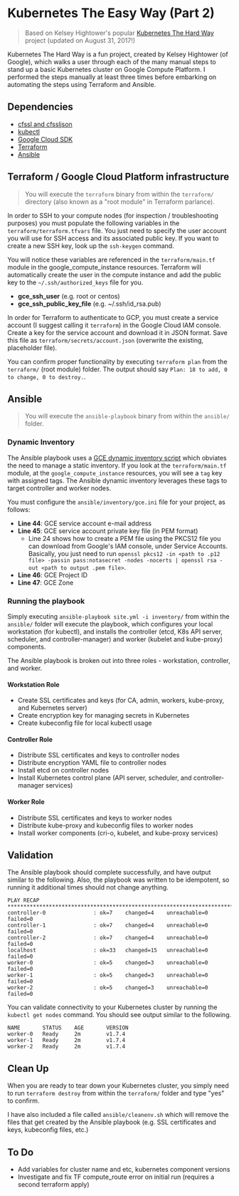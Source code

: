 # Kubernetes The Easy Way (Part 2)


> Based on Kelsey Hightower's popular <a href="https://github.com/kelseyhightower/kubernetes-the-hard-way">Kubernetes The Hard Way</a> project (updated on August 31, 2017!)

Kubernetes The Hard Way is a fun project, created by Kelsey Hightower (of Google), which walks a user through each of the many manual steps to stand up a basic Kubernetes cluster on Google Compute Platform. I performed the steps manually at least three times before embarking on automating the steps using Terraform and Ansible.

## Dependencies

* [cfssl and cfssljson](https://github.com/kelseyhightower/kubernetes-the-hard-way/blob/master/docs/02-client-tools.md)
* [kubectl](https://github.com/kelseyhightower/kubernetes-the-hard-way/blob/master/docs/02-client-tools.md)
* [Google Cloud SDK](https://cloud.google.com/sdk/gcloud/)
* [Terraform](http://www.terraform.io)
* [Ansible](https://github.com/ansible/ansible)

## Terraform / Google Cloud Platform infrastructure

> You will execute the `terraform` binary from within the `terraform/` directory (also known as a "root module" in Terraform parlance).

In order to SSH to your compute nodes (for inspection / troubleshooting purposes) you must populate the following variables in the `terraform/terraform.tfvars` file. You just need to specify the user account you will use for SSH access and its associated public key. If you want to create a new SSH key, look up the `ssh-keygen` command.

You will notice these variables are referenced in the `terraform/main.tf` module in the google_compute_instance resources. Terraform will automatically create the user in the compute instance and add the public key to the `~/.ssh/authorized_keys` file for you.

* __gce_ssh_user__ (e.g. root or centos)
* __gce_ssh_public_key_file__ (e.g. ~/.ssh/id_rsa.pub)

In order for Terraform to authenticate to GCP, you must create a service account (I suggest calling it `terraform`) in the Google Cloud IAM console. Create a key for the service account and download it in JSON format. Save this file as `terraform/secrets/account.json` (overwrite the existing, placeholder file).

You can confirm proper functionality by executing `terraform plan` from the `terraform/` (root module) folder. The output should say `Plan: 18 to add, 0 to change, 0 to destroy.`.

## Ansible

> You will execute the `ansible-playbook` binary from within the `ansible/` folder.

### Dynamic Inventory

The Ansible playbook uses a <a href="https://github.com/ansible/ansible/tree/devel/contrib/inventory">GCE dynamic inventory script</a> which obviates the need to manage a static inventory. If you look at the `terraform/main.tf` module, at the `google_compute_instance` resources, you will see a `tag` key with assigned tags. The Ansible dynamic inventory leverages these tags to target controller and worker nodes.

You must configure the `ansible/inventory/gce.ini` file for your project, as follows:

  * __Line 44__: GCE service account e-mail address
  * __Line 45__: GCE service account private key file (in PEM format)
    + Line 24 shows how to create a PEM file using the PKCS12 file you can download from Google's IAM console, under Service Accounts. Basically, you just need to run `openssl pkcs12 -in <path to .p12 file> -passin pass:notasecret -nodes -nocerts | openssl rsa -out <path to output .pem file>`.
  * __Line 46__: GCE Project ID
  * __Line 47__: GCE Zone

### Running the playbook

Simply executing `ansible-playbook site.yml -i inventory/` from within the `ansible/` folder will execute the playbook, which configures your local workstation (for kubectl), and installs the controller (etcd, K8s API server, scheduler, and controller-manager) and worker (kubelet and kube-proxy) components.

The Ansible playbook is broken out into three roles - workstation, controller, and worker.

#### Workstation Role

* Create SSL certificates and keys (for CA, admin, workers, kube-proxy, and Kubernetes server)
* Create encryption key for managing secrets in Kubernetes
* Create kubeconfig file for local kubectl usage

#### Controller Role

* Distribute SSL certificates and keys to controller nodes
* Distribute encryption YAML file to controller nodes
* Install etcd on controller nodes
* Install Kubernetes control plane (API server, scheduler, and controller-manager services)

#### Worker Role

* Distribute SSL certificates and keys to worker nodes
* Distribute kube-proxy and kubeconfig files to worker nodes
* Install worker components (cri-o, kubelet, and kube-proxy services)

## Validation

The Ansible playbook should complete successfully, and have output similar to the following. Also, the playbook was written to be idempotent, so running it additional times should not change anything.

```
PLAY RECAP **************************************************************************
controller-0               : ok=7    changed=4    unreachable=0    failed=0
controller-1               : ok=7    changed=4    unreachable=0    failed=0
controller-2               : ok=7    changed=4    unreachable=0    failed=0
localhost                  : ok=33   changed=15   unreachable=0    failed=0
worker-0                   : ok=5    changed=3    unreachable=0    failed=0
worker-1                   : ok=5    changed=3    unreachable=0    failed=0
worker-2                   : ok=5    changed=3    unreachable=0    failed=0
```

You can validate connectivity to your Kubernetes cluster by running the `kubectl get nodes` command. You should see output similar to the following.

```
NAME       STATUS    AGE       VERSION
worker-0   Ready     2m        v1.7.4
worker-1   Ready     2m        v1.7.4
worker-2   Ready     2m        v1.7.4
```

## Clean Up

When you are ready to tear down your Kubernetes cluster, you simply need to run `terraform destroy` from within the `terraform/` folder and type "yes" to confirm.

I have also included a file called `ansible/cleanenv.sh` which will remove the files that get created by the Ansible playbook (e.g. SSL certificates and keys, kubeconfig files, etc.)

## To Do

* Add variables for cluster name and etc, kubernetes component versions
* Investigate and fix TF compute_route error on initial run (requires a second terraform apply)
